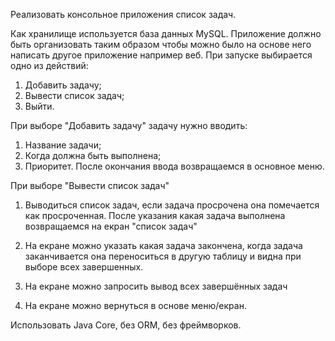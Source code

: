 Реализовать консольное приложения список задач.

Как хранилище используется база данных MySQL.
Приложение должно быть организовать таким образом чтобы можно было на основе него написать другое приложение например веб.
При запуске выбирается одно из действий:
1) Добавить задачу;
2) Вывести список задач;
3) Выйти.

При выборе "Добавить задачу" задачу нужно вводить:	
1) Название задачи;
2) Когда должна быть выполнена;
3) Приоритет.
После окончания ввода возвращаемся в основное меню.

При выборе "Вывести список задач" 
1) Выводиться список задач, если задача просрочена она помечается как просроченная. После указания какая задача выполнена возвращаемся на екран "список задач"
2) На екране можно указать какая задача закончена, когда задача заканчивается она переноситься в другую таблицу и видна при выборе всех завершенных.

3) На екране можно  запросить вывод всех завершённых задач
4) На екране можно  вернуться в основе меню/екран.

Использовать Java Core, без ORM, без фреймворков. 
